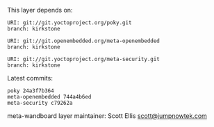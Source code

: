 This layer depends on:

    URI: git://git.yoctoproject.org/poky.git
    branch: kirkstone

    URI: git://git.openembedded.org/meta-openembedded
    branch: kirkstone

    URI: git://git.yoctoproject.org/meta-security.git
    branch: kirkstone

Latest commits:

    poky 24a3f7b364
    meta-openembedded 744a4b6ed
    meta-security c79262a

meta-wandboard layer maintainer: Scott Ellis <scott@jumpnowtek.com>
